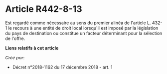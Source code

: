 # Article R442-8-13

Est regardé comme nécessaire au sens du premier alinéa de l'article L. 432-1 le recours à une entité de droit local lorsqu'il
est imposé par la législation du pays de destination ou constitue un facteur déterminant pour la sélection de l'offre.

**Liens relatifs à cet article**

_Créé par_:

  - Décret n°2018-1162 du 17 décembre 2018 - art. 1
